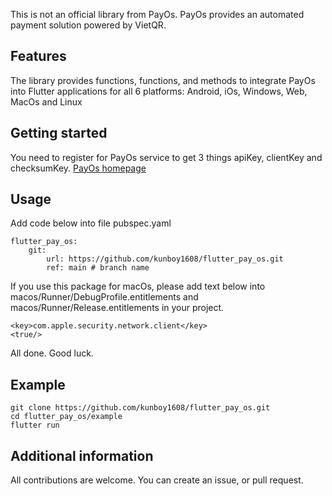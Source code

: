 <!--
This README describes the package. If you publish this package to pub.dev,
this README's contents appear on the landing page for your package.

For information about how to write a good package README, see the guide for
[writing package pages](https://dart.dev/guides/libraries/writing-package-pages).

For general information about developing packages, see the Dart guide for
[creating packages](https://dart.dev/guides/libraries/create-library-packages)
and the Flutter guide for
[developing packages and plugins](https://flutter.dev/developing-packages).
-->

This is not an official library from PayOs. PayOs provides an automated payment solution powered by VietQR.

## Features

The library provides functions, functions, and methods to integrate PayOs into Flutter applications for all 6 platforms: Android, iOs, Windows, Web, MacOs and Linux

## Getting started

You need to register for PayOs service to get 3 things apiKey, clientKey and checksumKey.
[PayOs homepage](https://payos.vn/)

## Usage

Add code below into file pubspec.yaml
```
flutter_pay_os:
    git: 
        url: https://github.com/kunboy1608/flutter_pay_os.git
        ref: main # branch name
```
If you use this package for macOs, please add text below into macos/Runner/DebugProfile.entitlements and macos/Runner/Release.entitlements in your project.
```
<key>com.apple.security.network.client</key>
<true/>
```

All done. Good luck.

## Example
```
git clone https://github.com/kunboy1608/flutter_pay_os.git
cd flutter_pay_os/example
flutter run
```

## Additional information

All contributions are welcome. You can create an issue, or pull request.
